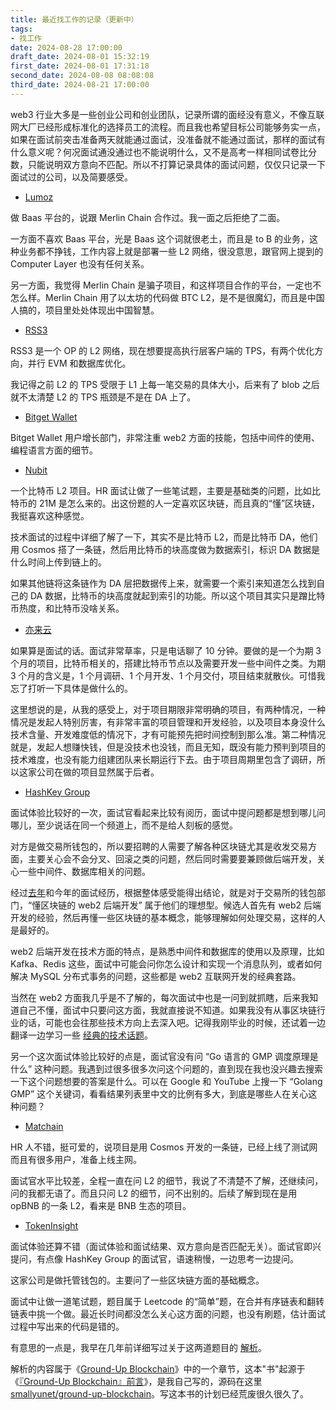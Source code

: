 ```yaml
---
title: 最近找工作的记录（更新中）
tags: 
- 找工作
date: 2024-08-28 17:00:00
draft_date: 2024-08-01 15:32:19
first_date: 2024-08-01 17:31:18
second_date: 2024-08-08 08:08:08
third_date: 2024-08-21 17:00:00
---
```



web3 行业大多是一些创业公司和创业团队，记录所谓的面经没有意义，不像互联网大厂已经形成标准化的选择员工的流程。而且我也希望目标公司能够务实一点，如果在面试前突击准备两天就能通过面试，没准备就不能通过面试，那样的面试有什么意义呢？何况面试通没通过也不能说明什么，又不是高考一样相同试卷比分数，只能说明双方意向不匹配。所以不打算记录具体的面试问题，仅仅只记录一下面试过的公司，以及简要感受。

- [Lumoz](https://lumoz.org/)

做 Baas 平台的，说跟 Merlin Chain 合作过。我一面之后拒绝了二面。

一方面不喜欢 Baas 平台，光是 Baas 这个词就很老土，而且是 to B 的业务，这种业务都不挣钱，工作内容上就是部署一些 L2 网络，很没意思，跟官网上提到的 Computer Layer 也没有任何关系。

另一方面，我觉得 Merlin Chain 是骗子项目，和这样项目合作的平台，一定也不怎么样。Merlin Chain 用了以太坊的代码做 BTC L2，是不是很魔幻，而且是中国人搞的，项目里处处体现出中国智慧。

- [RSS3](https://rss3.io/)

RSS3 是一个 OP 的 L2 网络，现在想要提高执行层客户端的 TPS，有两个优化方向，并行 EVM 和数据库优化。

我记得之前 L2 的 TPS 受限于 L1 上每一笔交易的具体大小，后来有了 blob 之后就不太清楚 L2 的 TPS 瓶颈是不是在 DA 上了。

- [Bitget Wallet](https://web3.bitget.com/en/)

Bitget Wallet 用户增长部门，非常注重 web2 方面的技能，包括中间件的使用、编程语言方面的细节。

- [Nubit](https://www.nubit.org/)

一个比特币 L2 项目。HR 面试让做了一些笔试题，主要是基础类的问题，比如比特币的 21M 是怎么来的。出这份题的人一定喜欢区块链，而且真的“懂”区块链，我挺喜欢这种感觉。

技术面试的过程中详细了解了一下，其实不是比特币 L2，而是比特币 DA，他们用 Cosmos 搭了一条链，然后用比特币的块高度做为数据索引，标识 DA 数据是什么时间上传到链上的。

如果其他链将这条链作为 DA 层把数据传上来，就需要一个索引来知道怎么找到自己的 DA 数据，比特币的块高度就起到索引的功能。所以这个项目其实只是蹭比特币热度，和比特币没啥关系。

- [亦来云](https://baike.baidu.com/item/%E4%BA%A6%E6%9D%A5%E4%BA%91/23681499)

如果算是面试的话。面试非常草率，只是电话聊了 10 分钟。要做的是一个为期 3 个月的项目，比特币相关的，搭建比特币节点以及需要开发一些中间件之类。为期 3 个月的含义是，1 个月调研、1 个月开发、1 个月交付，项目结束就散伙。可惜我忘了打听一下具体是做什么的。

这里想说的是，从我的感受上，对于项目期限非常明确的项目，有两种情况，一种情况是发起人特别厉害，有非常丰富的项目管理和开发经验，以及项目本身没什么技术含量、开发难度低的情况下，才有可能预先把时间控制到那么准。第二种情况就是，发起人想赚快钱，但是没技术也没钱，而且无知，既没有能力预判到项目的技术难度，也没有能力组建团队来长期运行下去。由于项目周期里包含了调研，所以这家公司在做的项目显然属于后者。

- [HashKey Group](https://group.hashkey.com/en)

面试体验比较好的一次，面试官看起来比较有阅历，面试中提问题都是想到哪儿问哪儿，至少说话在同一个频道上，而不是给人刻板的感觉。

对方是做交易所钱包的，所以要招聘的人需要了解各种区块链尤其是收发交易方面，主要关心会不会分叉、回滚之类的问题，然后同时需要要兼顾做后端开发，关心一些中间件、数据库相关的问题。

经过[去年](/2023/06/29/最近找工作的记录（6月份）/)和今年的面试经历，根据整体感受能得出结论，就是对于交易所的钱包部门，“懂区块链的 web2 后端开发” 属于他们的理想型。候选人首先有 web2 后端开发的经验，然后再懂一些区块链的基本概念，能够理解如何处理交易，这样的人是最好的。

web2 后端开发在技术方面的特点，是熟悉中间件和数据库的使用以及原理，比如 Kafka、Redis 这些，面试中可能会问你怎么设计和实现一个消息队列，或者如何解决 MySQL 分布式事务的问题，这些都是 web2 互联网开发的经典套路。

当然在 web2 方面我几乎是不了解的，每次面试中也是一问到就抓瞎，后来我知道自己不懂，面试中只要问这方面，我就直接说不知道。如果我没有从事区块链行业的话，可能也会往那些技术方向上去深入吧。记得我刚毕业的时候，还试着一边翻译一边学习一些 [经典的技术话题](https://github.com/smallyunet/advanced-java)。

另一个这次面试体验比较好的点是，面试官没有问 “Go 语言的 GMP 调度原理是什么” 这种问题。我遇到过很多很多次问这个问题的，直到现在我也没兴趣去搜索一下这个问题想要的答案是什么。可以在 Google 和 YouTube 上搜一下 “Golang GMP” 这个关键词，看看结果列表里中文的比例有多大，到底是哪些人在关心这种问题？

- [Matchain](https://www.matchain.io/)

HR 人不错，挺可爱的，说项目是用 Cosmos 开发的一条链，已经上线了测试网而且有很多用户，准备上线主网。

面试官水平比较差，全程一直在问 L2 的细节，我说了不清楚不了解，还继续问，问的我都无语了。而且只问 L2 的细节，问不出别的。后续了解到现在是用 opBNB 的一条 L2，看来是 BNB 生态的项目。

- [TokenInsight](https://www.zhipin.com/gongsi/9f4beb0fb87ed3bf1nJz2t60Fw~~.html)

面试体验还算不错（面试体验和面试结果、双方意向是否匹配无关）。面试官即兴提问，有点像 HashKey Group 的面试官，语速稍慢，一边思考一边提问。

这家公司是做托管钱包的。主要问了一些区块链方面的基础概念。

面试中让做一道笔试题，题目属于 Leetcode 的“简单”题，在合并有序链表和翻转链表中挑一个做。最近长时间都没怎么关心这方面的问题，也没有刷题，估计面试过程中写出来的代码是错的。

有意思的一点是，我早在几年前详细写过关于这两道题目的 [解析](https://gub.smallyu.net/%E6%95%B0%E6%8D%AE%E7%BB%93%E6%9E%84%E4%B8%93%E9%A2%98/Linked%20list/%E7%BF%BB%E8%BD%AC%E9%93%BE%E8%A1%A8.html)。

解析的内容属于《[Ground-Up Blockchain](https://gub.smallyu.net/%E5%B0%81%E9%9D%A2.html)》中的一个章节，这本"书"起源于《[『Ground-Up Blockchain』前言](https://smallyu.net/2021/10/02/Ground-Up-Blockchain-%E5%89%8D%E8%A8%80/)》，是我自己写的，源码在这里 [smallyunet/ground-up-blockchain](https://github.com/smallyunet/ground-up-blockchain)。写这本书的计划已经荒废很久很久了。


